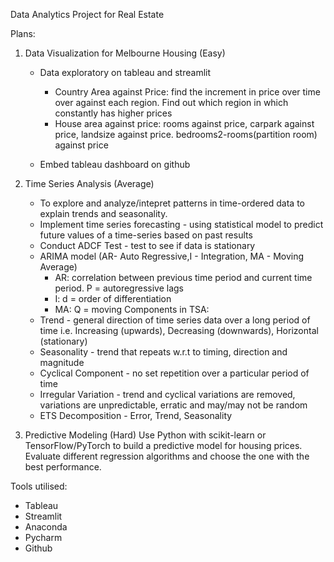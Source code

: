 Data Analytics Project for Real Estate

Plans:
1. Data Visualization for Melbourne Housing (Easy)
    - Data exploratory on tableau and streamlit
        - Country Area against Price: find the increment in price over time over against each region. Find out which region in which constantly has higher prices
        - House area against price: rooms against price, carpark against price, landsize against price. bedrooms2-rooms(partition room) against price
    
    - Embed tableau dashboard on github 

2. Time Series Analysis (Average)
   - To explore and analyze/intepret patterns in time-ordered data to explain trends and seasonality. 
   - Implement time series forecasting - using statistical model to predict future values of a time-series based on past results
   - Conduct ADCF Test - test to see if data is stationary
   - ARIMA model (AR- Auto Regressive,I - Integration, MA - Moving Average)
     - AR: correlation between previous time period and current time period. P = autoregressive lags
     - I: d = order of differentiation
     - MA: Q = moving
Components in TSA:
   - Trend - general direction of time series data over a long period of time i.e. Increasing (upwards), Decreasing (downwards), Horizontal (stationary)
   - Seasonality - trend that repeats w.r.t to timing, direction and magnitude
   - Cyclical Component - no set repetition over a particular period of time
   - Irregular Variation - trend and cyclical variations are removed, variations are unpredictable, erratic and may/may not be random
   - ETS Decomposition - Error, Trend, Seasonality


3. Predictive Modeling (Hard)
Use Python with scikit-learn or TensorFlow/PyTorch to build a predictive model for housing prices.
Evaluate different regression algorithms and choose the one with the best performance.


Tools utilised:
- Tableau
- Streamlit
- Anaconda
- Pycharm
- Github
